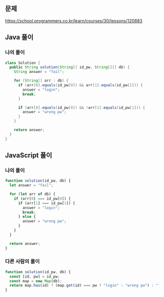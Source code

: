## 문제
https://school.programmers.co.kr/learn/courses/30/lessons/120883

## Java 풀이
### 나의 풀이
```java
class Solution {
  public String solution(String[] id_pw, String[][] db) {
    String answer = "fail";

    for (String[] arr : db) {
      if (arr[0].equals(id_pw[0]) && arr[1].equals(id_pw[1])) {
        answer = "login";
        break;
      }

      if (arr[0].equals(id_pw[0]) && !arr[1].equals(id_pw[1])) {
        answer = "wrong pw";
      }
    }

    return answer;
  }
}
```

## JavaScript 풀이
### 나의 풀이
```javascript
function solution(id_pw, db) {
  let answer = "fail";

  for (let arr of db) {
    if (arr[0] === id_pw[0]) {
      if (arr[1] === id_pw[1]) {
        answer = "login";
        break;
      } else {
        answer = "wrong pw";
      }
    }
  }

  return answer;
}
```

### 다른 사람의 풀이
```javascript
function solution(id_pw, db) {
  const [id, pw] = id_pw;
  const map = new Map(db);
  return map.has(id) ? (map.get(id) === pw ? "login" : "wrong pw") : "fail";
}
```
